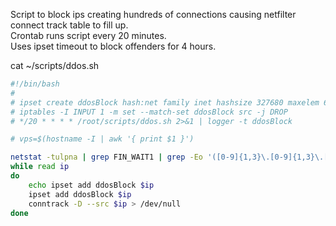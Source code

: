 Script to block ips creating hundreds of connections causing netfilter connect track table to fill up.  
Crontab runs script every 20 minutes.  
Uses ipset timeout to block offenders for 4 hours.  

cat ~/scripts/ddos.sh 
``` sh
#!/bin/bash
#
# ipset create ddosBlock hash:net family inet hashsize 327680 maxelem 655360 timeout 14400
# iptables -I INPUT 1 -m set --match-set ddosBlock src -j DROP
# */20 * * * * /root/scripts/ddos.sh 2>&1 | logger -t ddosBlock

# vps=$(hostname -I | awk '{ print $1 }')

netstat -tulpna | grep FIN_WAIT1 | grep -Eo '([0-9]{1,3}\.[0-9]{1,3}\.[0-9]{1,3}\.[0-9]{1,3})' | sort | uniq -c | awk '$1 > 50 { print $2}' | sed -e '/207.246.87.96/d' |
while read ip
do
    echo ipset add ddosBlock $ip
    ipset add ddosBlock $ip
    conntrack -D --src $ip > /dev/null
done
```
